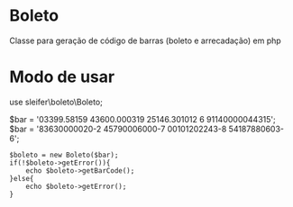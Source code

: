 # Boleto
Classe para geração de código de barras (boleto e arrecadação) em php

# Modo de usar

use sleifer\boleto\Boleto;

$bar = '03399.58159 43600.000319 25146.301012 6 91140000044315'; <br>
$bar = '83630000020-2 45790006000-7 00101202243-8 54187880603-6'; <br>

```
$boleto = new Boleto($bar);
if(!$boleto->getError()){
    echo $boleto->getBarCode();
}else{
    echo $boleto->getError();
}
```


